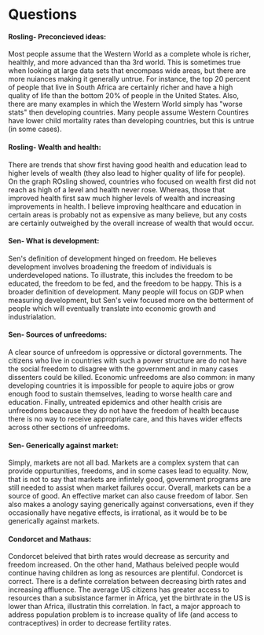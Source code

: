 # Questions

#### Rosling- Preconcieved ideas:

Most people assume that the Western World as a complete whole is richer, healthly, and more advanced than tha 3rd world. This is sometimes true when looking at large data sets that encompass wide areas, but there are more nuiances making it generally untrue. For instance, the top 20 percent of people that live in South Africa are certainly richer and have a high quality of life than the bottom 20% of people in the United States. Also, there are many examples in which the Western World simply has "worse stats" then developing countries. Many people assume Western Countires have lower child mortality rates than developing countries, but this is untrue (in some cases).

#### Rosling- Wealth and health:

There are trends that show first having good health and education lead to higher levels of wealth (they also lead to higher quality of life for people). On the graph ROsling showed, countries who focused on wealth first did not reach as high of a level and health never rose. Whereas, those that improved health first saw much higher levels of wealth and increasing improvements in health. I believe improving healthcare and education in certain areas is probably not as expensive as many believe, but any costs are certainly outweighed by the overall increase of wealth that would occur.

#### Sen- What is development:

Sen's definition of development hinged on freedom. He believes development involves broadening the freedom of individuals is underdeveloped nations. To illustrate, this includes the freedom to be educated, the freedom to be fed, and the freedom to be happy. This is a broader definition of development. Many people will focus on GDP when measuring development, but Sen's veiw focused more on the betterment of people which will eventually translate into economic growth and industrialation.

#### Sen- Sources of unfreedoms:

A clear source of unfreedom is oppressive or dictoral governments. The citizens who live in countries with such a power structure are do not have the social freedom to disagree with the government and in many cases dissenters could be killed. Economic unfreedoms are also common: in many developing countries it is impossible for people to aquire jobs or grow enough food to sustain themselves, leading to worse health care and education. Finally, untreated epidemics and other health crisis are unfreedoms beacause they do not have the freedom of health because there is no way to receive appropriate care, and this haves wider effects across other sections of unfreedoms.

#### Sen- Generically against market:

Simply, markets are not all bad. Markets are a complex system that can provide oppurtunities, freedoms, and in some cases lead to equality. Now, that is not to say that markets are infintely good, government programs are still needed to assist when market failures occur. Overall, markets can be a source of good. An effective market can also cause freedom of labor. Sen also makes a anology saying generically against conversations, even if they occasionally have negative effects, is irrational, as it would be to be generically against markets.

#### Condorcet and Mathaus:

Condorcet beleived that birth rates would decrease as sercurity and freedom increased. On the other hand, Mathaus beleived people would continue having children as long as resources are plentiful. Condorcet is correct. There is a definte correlation between decreasing birth rates and increasing affluence. The average US citizens has greater access to resources than a subsistance farmer in Africa, yet the birthrate in the US is lower than Africa, illustratin this correlation. In fact, a major approach to address population problem is to increase quality of life (and access to contraceptives) in order to decrease fertility rates.
